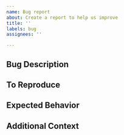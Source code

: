 ```yaml
---
name: Bug report
about: Create a report to help us improve
title: ''
labels: bug
assignees: ''

---
```


## Bug Description
<!-- A clear and concise description of what the bug is. -->

## To Reproduce
<!-- Steps to reproduce the behavior -->

## Expected Behavior
<!-- A clear and concise description of what you expected to happen. -->

## Additional Context
<!-- 
 - OS: [e.g. MacOS]
 - Erlang version
 - Elixir version
 - Mix version
-->
